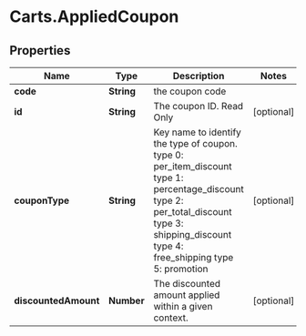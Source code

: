 # Carts.AppliedCoupon

## Properties
Name | Type | Description | Notes
------------ | ------------- | ------------- | -------------
**code** | **String** | the coupon code | 
**id** | **String** | The coupon ID. Read Only | [optional] 
**couponType** | **String** | Key name to identify the type of coupon.  type 0: per_item_discount   type 1: percentage_discount   type 2: per_total_discount type 3: shipping_discount   type 4: free_shipping type 5: promotion | [optional] 
**discountedAmount** | **Number** | The discounted amount applied within a given context. | [optional] 
